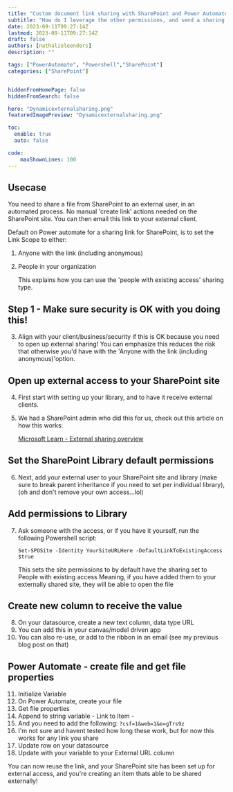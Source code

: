 ```yaml
---
title: "Custom document link sharing with SharePoint and Power Automate"
subtitle: "How do I leverage the other permissions, and send a sharing link to external?"
date: 2023-09-11T09:27:14Z
lastmod: 2023-09-11T09:27:14Z
draft: false
authors: [nathalieleenders]
description: ""

tags: ["PowerAutomate", "Powershell","SharePoint"]
categories: ["SharePoint"]


hiddenFromHomePage: false
hiddenFromSearch: false

hero: "Dynamicexternalsharing.png"
featuredImagePreview: "Dynamicexternalsharing.png"

toc:
  enable: true
  auto: false

code:
    maxShownLines: 100
---
```

## Usecase

You need to share a file from SharePoint to an external user, in an automated process. No manual 'create link' actions needed on the SharePoint site. You can then email this link to your external client.

Default on Power automate for a sharing link for SharePoint, is to set the Link Scope to either:
1. Anyone with the link (including anonymous)
2. People in your organization

    This explains how you can use the 'people with existing access' sharing type.


## Step 1 - Make sure security is OK with you doing this!
3. Align with your client/business/security if this is OK because you need to open up external sharing!
You can emphasize this reduces the risk that otherwise you'd have with the 'Anyone with the link (including anonymous)'option.

## Open up external access to your SharePoint site
4. First start with setting up your library, and to have it receive external clients.
5. We had a SharePoint admin who did this for us, check out this article on how this works:

    [Microsoft Learn - External sharing overview](https://learn.microsoft.com/en-us/SharePoint/external-sharing-overview//?wt.mc_id=DX-MVP-5005318)


## Set the SharePoint Library default permissions
6. Next, add your external user to your SharePoint site and library (make sure to break parent inheritance if you need to set per individual library), (oh and don't remove your own access...lol)

## Add permissions to Library

7. Ask someone with the access, or if you have it yourself, run the following Powershell script:

    `Set-SPOSite -Identity YourSiteURLHere -DefaultLinkToExistingAccess $true`

    This sets the site permissions to by default have the sharing set to People with existing access
    Meaning, if you have added them to your externally shared site, they will be able to open the file

## Create new column to receive the value

8. On your datasource, create a new text column, data type URL
9. You can add this in your canvas/model driven app
10. You can also re-use, or add to the ribbon in an email (see my previous blog post on that)

## Power Automate - create file and get file properties

11. Initialize Variable
12. On Power Automate, create your file
13. Get file properties
14. Append to string variable - Link to Item - 
15. And you need to add the following: `?csf=1&web=1&e=gTrs9z`
16. I'm not sure and havent tested how long these work, but for now this works for any link you share
17. Update row on your datasource
18. Update with your variable to your External URL column


You can now reuse the link, and your SharePoint site has been set up for external access, and you're creating an item thats able to be shared externally!